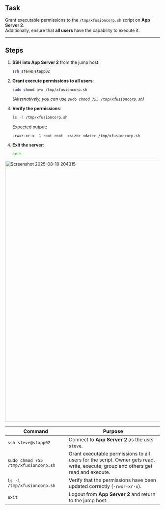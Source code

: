 ## Task
Grant executable permissions to the `/tmp/xfusioncorp.sh` script on **App Server 2**.  
Additionally, ensure that **all users** have the capability to execute it.

---

## Steps

1. **SSH into App Server 2** from the jump host:
   ```bash
   ssh steve@stapp02
   ```

2. **Grant execute permissions to all users**:
   ```bash
   sudo chmod a+x /tmp/xfusioncorp.sh
   ```
   *(Alternatively, you can use `sudo chmod 755 /tmp/xfusioncorp.sh`)*

3. **Verify the permissions**:
   ```bash
   ls -l /tmp/xfusioncorp.sh
   ```
   Expected output:
   ```
   -rwxr-xr-x  1 root root  <size> <date> /tmp/xfusioncorp.sh
   ```

4. **Exit the server**:
   ```bash
   exit
   ```
   
<img width="1730" height="850" alt="Screenshot 2025-08-10 204315" src="https://github.com/user-attachments/assets/50500d89-2446-411a-8c4e-0fd9d783fbae" />

| Command | Purpose |
|---------|---------|
| `ssh steve@stapp02` | Connect to **App Server 2** as the user `steve`. |
| `sudo chmod 755 /tmp/xfusioncorp.sh` | Grant executable permissions to all users for the script. Owner gets read, write, execute; group and others get read and execute. |
| `ls -l /tmp/xfusioncorp.sh` | Verify that the permissions have been updated correctly (`-rwxr-xr-x`). |
| `exit` | Logout from **App Server 2** and return to the jump host. |
